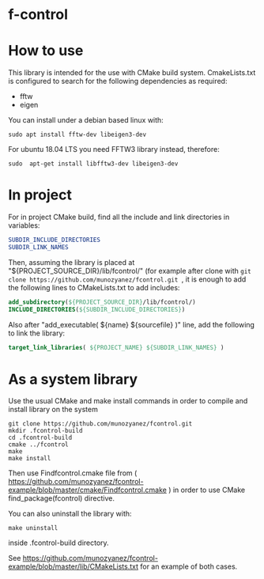 # f-control

# How to use

This library is intended for the use with CMake build system. CmakeLists.txt is configured to search for the following dependencies as required:
* fftw
* eigen

You can install under a debian based linux with:
```
sudo apt install fftw-dev libeigen3-dev
```
For ubuntu 18.04 LTS you need FFTW3 library instead, therefore:
```
sudo  apt-get install libfftw3-dev libeigen3-dev
```


# In project
For in project CMake build, find all the include and link directories in variables:

```cmake
SUBDIR_INCLUDE_DIRECTORIES
SUBDIR_LINK_NAMES
```

Then, assuming the library is placed at "${PROJECT_SOURCE_DIR}/lib/fcontrol/" (for example after clone with ``git clone https://github.com/munozyanez/fcontrol.git ``, it is enough to add the following lines to CMakeLists.txt to add includes:

```cmake
add_subdirectory(${PROJECT_SOURCE_DIR}/lib/fcontrol/)
INCLUDE_DIRECTORIES(${SUBDIR_INCLUDE_DIRECTORIES})
```

Also after "add_executable( ${name} ${sourcefile} )" line, add the following to link the library:

```cmake
target_link_libraries( ${PROJECT_NAME} ${SUBDIR_LINK_NAMES} )
```
# As a system library
Use the usual CMake and make install commands in order to compile and install library on the system

```
git clone https://github.com/munozyanez/fcontrol.git
mkdir .fcontrol-build
cd .fcontrol-build
cmake ../fcontrol
make
make install
```

Then use Findfcontrol.cmake file from ( https://github.com/munozyanez/fcontrol-example/blob/master/cmake/Findfcontrol.cmake ) in order to use CMake find_package(fcontrol) directive.

You can also uninstall the library with:

```
make uninstall
```
inside .fcontrol-build directory.

See https://github.com/munozyanez/fcontrol-example/blob/master/lib/CMakeLists.txt for an example of both cases.
